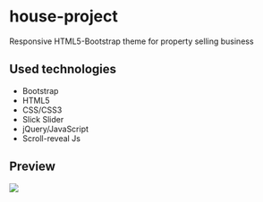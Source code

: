 # house-project
Responsive HTML5-Bootstrap theme for property selling business

## Used technologies
* Bootstrap
* HTML5
* CSS/CSS3
* Slick Slider
* jQuery/JavaScript
* Scroll-reveal Js

## Preview
![](screen-capture.gif)
